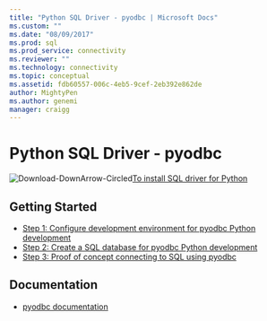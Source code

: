```yaml
---
title: "Python SQL Driver - pyodbc | Microsoft Docs"
ms.custom: ""
ms.date: "08/09/2017"
ms.prod: sql
ms.prod_service: connectivity
ms.reviewer: ""
ms.technology: connectivity
ms.topic: conceptual
ms.assetid: fdb60557-006c-4eb5-9cef-2eb392e862de
author: MightyPen
ms.author: genemi
manager: craigg
---
```

# Python SQL Driver - pyodbc

![Download-DownArrow-Circled](../../../ssdt/media/download.png)[To install SQL driver for Python](../../sql-connection-libraries.md#anchor-20-drivers-relational-access)

## Getting Started

* [Step 1: Configure development environment for pyodbc Python development](step-1-configure-development-environment-for-pyodbc-python-development.md)  
* [Step 2: Create a SQL database for pyodbc Python development](step-2-create-a-sql-database-for-pyodbc-python-development.md)  
* [Step 3: Proof of concept connecting to SQL using pyodbc](step-3-proof-of-concept-connecting-to-sql-using-pyodbc.md)  

## Documentation

* [pyodbc documentation](http://mkleehammer.github.io/pyodbc/)  
